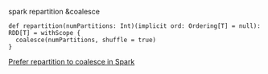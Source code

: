 spark repartition &coalesce

```
def repartition(numPartitions: Int)(implicit ord: Ordering[T] = null): RDD[T] = withScope {
  coalesce(numPartitions, shuffle = true)
}
```

[Prefer repartition to coalesce in Spark](https://reports.telemetry.mozilla.org/post/projects/avoid_coalesce.kp)
